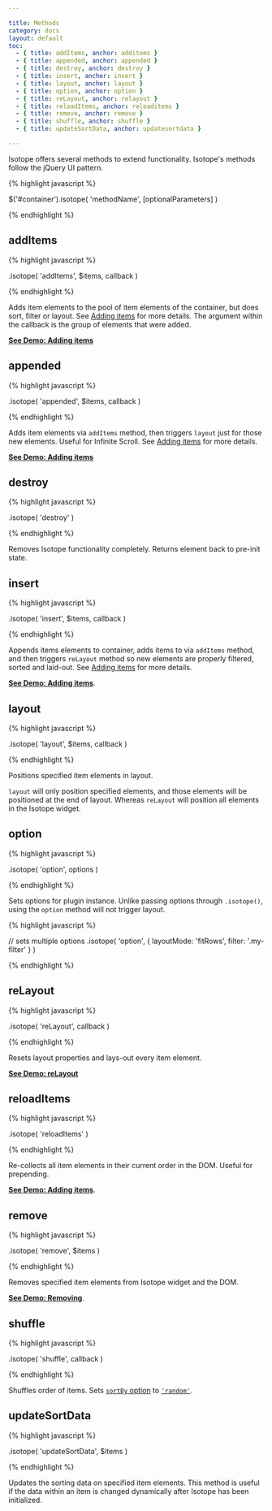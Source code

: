 ```yaml
---

title: Methods
category: docs
layout: default
toc:
  - { title: addItems, anchor: additems }
  - { title: appended, anchor: appended }
  - { title: destroy, anchor: destroy }
  - { title: insert, anchor: insert }
  - { title: layout, anchor: layout }
  - { title: option, anchor: option }
  - { title: reLayout, anchor: relayout }
  - { title: reloadItems, anchor: reloaditems }
  - { title: remove, anchor: remove }
  - { title: shuffle, anchor: shuffle }
  - { title: updateSortData, anchor: updatesortdata }

---
```


Isotope offers several methods to extend functionality. Isotope's methods follow the jQuery UI pattern.

{% highlight javascript %}

$('#container').isotope( 'methodName', [optionalParameters] )

{% endhighlight %}

## addItems

{% highlight javascript %}

.isotope( 'addItems', $items, callback )

{% endhighlight %}

Adds item elements to the pool of item elements of the container, but does sort, filter or layout. See [Adding items](adding-items.html) for more details. The argument within the callback is the group of elements that were added. 

[**See Demo: Adding items**](../demos/adding-items.html)

## appended

{% highlight javascript %}

.isotope( 'appended', $items, callback )

{% endhighlight %}

Adds item elements via `addItems` method, then triggers `layout` just for those new elements. Useful for Infinite Scroll. See [Adding items](adding-items.html) for more details.

[**See Demo: Adding items**](../demos/adding-items.html)

## destroy

{% highlight javascript %}

.isotope( 'destroy' )

{% endhighlight %}

Removes Isotope functionality completely. Returns element back to pre-init state.

## insert

{% highlight javascript %}

.isotope( 'insert', $items, callback )

{% endhighlight %}

Appends items elements to container, adds items to via `addItems` method, and then triggers `reLayout` method so new elements are properly filtered, sorted and laid-out. See [Adding items](adding-items.html) for more details.

[**See Demo: Adding items**](../demos/adding-items.html).

## layout

{% highlight javascript %}

.isotope( 'layout', $items, callback )

{% endhighlight %}

Positions specified item elements in layout.

`layout` will only position specified elements, and those elements will be positioned at the end of layout. Whereas `reLayout` will position all elements in the Isotope widget.

## option

{% highlight javascript %}

.isotope( 'option', options )

{% endhighlight %}

Sets options for plugin instance. Unlike passing options through `.isotope()`, using the `option` method will not trigger layout.

{% highlight javascript %}

// sets multiple options
.isotope( 'option', { layoutMode: 'fitRows', filter: '.my-filter' } )

{% endhighlight %}


## reLayout

{% highlight javascript %}

.isotope( 'reLayout', callback )

{% endhighlight %}

Resets layout properties and lays-out every item element.

[**See Demo: reLayout**](../demos/relayout.html)

## reloadItems

{% highlight javascript %}

.isotope( 'reloadItems' )

{% endhighlight %}

Re-collects all item elements in their current order in the DOM.  Useful for prepending.

[**See Demo: Adding items**](../demos/adding-items.html).

## remove

{% highlight javascript %}

.isotope( 'remove', $items )

{% endhighlight %}

Removes specified item elements from Isotope widget and the DOM.

[**See Demo: Removing**](../demos/removing.html).

## shuffle

{% highlight javascript %}

.isotope( 'shuffle', callback )

{% endhighlight %}

Shuffles order of items. Sets [`sortBy` option](options.html#sortby) to [`'random'`](sorting.html#sortby_option).

## updateSortData

{% highlight javascript %}

.isotope( 'updateSortData', $items )

{% endhighlight %}

Updates the sorting data on specified item elements. This method is useful if the data within an item is changed dynamically after Isotope has been initialized.
